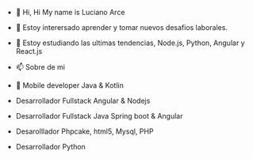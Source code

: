 - 👋 Hi,  Hi My name is Luciano Arce 
- 👀 Estoy interersado aprender y tomar nuevos desafios laborales. 
- 🌱 Estoy estudiando las ultimas tendencias, Node.js, Python, Angular y React.js
  
- 📫 Sobre de mi
 - 📲 Mobile developer Java & Kotlin
-  Desarrollador Fullstack Angular & Nodejs
-  Desarrollador Fullstack Java Spring boot & Angular
-  Desarolllador Phpcake, html5, Mysql, PHP
-  Desarrollador Python 


  



